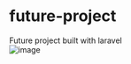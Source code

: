 # future-project
Future project built with laravel
<br>
![image](https://user-images.githubusercontent.com/66126058/207913532-17d8e049-1bcc-4dbc-a7e9-f1233e28dc00.png)
